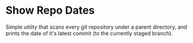 
# Show Repo Dates

Simple utility that scans every git repository under a parent directory, and prints the date of it's latest commit (to the currently staged branch).




